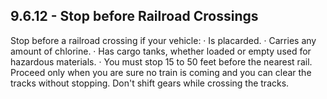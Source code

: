 ## 9.6.12 - Stop before Railroad Crossings
Stop before a railroad crossing if your vehicle:
· Is placarded.
· Carries any amount of chlorine.
· Has cargo tanks, whether loaded or empty used for hazardous materials.
· You must stop 15 to 50 feet before the nearest rail. Proceed only when you are sure no train is coming and you can clear the tracks without stopping. Don't shift gears while crossing the tracks.